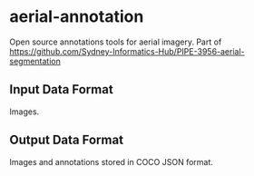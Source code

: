# aerial-annotation
Open source annotations tools for aerial imagery. Part of https://github.com/Sydney-Informatics-Hub/PIPE-3956-aerial-segmentation


## Input Data Format

Images.

## Output Data Format

Images and annotations stored in COCO JSON format. 
